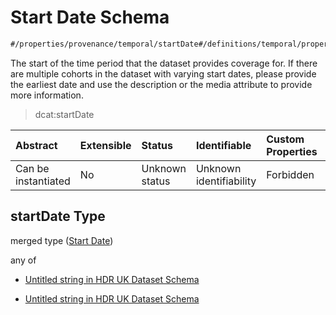 # Start Date Schema

```txt
#/properties/provenance/temporal/startDate#/definitions/temporal/properties/startDate
```

The start of the time period that the dataset provides coverage for. If there are multiple cohorts in the dataset with varying start dates, please provide the earliest date and use the description or the media attribute to provide more information.

> dcat:startDate

| Abstract            | Extensible | Status         | Identifiable            | Custom Properties | Additional Properties | Access Restrictions | Defined In                                                                                        |
| :------------------ | :--------- | :------------- | :---------------------- | :---------------- | :-------------------- | :------------------ | :------------------------------------------------------------------------------------------------ |
| Can be instantiated | No         | Unknown status | Unknown identifiability | Forbidden         | Allowed               | none                | [dataset.schema.json*](../../../schema/dataset/latest/dataset.schema.json "open original schema") |

## startDate Type

merged type ([Start Date](dataset-definitions-temporal-properties-start-date.md))

any of

*   [Untitled string in HDR UK Dataset Schema](dataset-definitions-temporal-properties-start-date-anyof-0.md "check type definition")

*   [Untitled string in HDR UK Dataset Schema](dataset-definitions-temporal-properties-start-date-anyof-1.md "check type definition")
